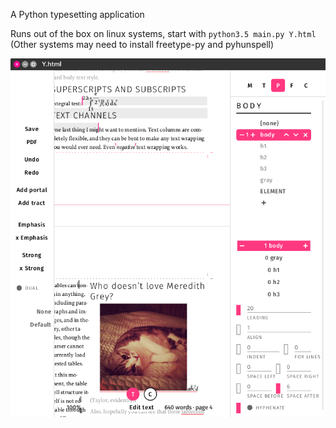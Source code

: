 A Python typesetting application

Runs out of the box on linux systems, start with ``python3.5 main.py Y.html``
(Other systems may need to install freetype-py and pyhunspell)

![Screenshot](screenshot.png?raw=true "Title")

